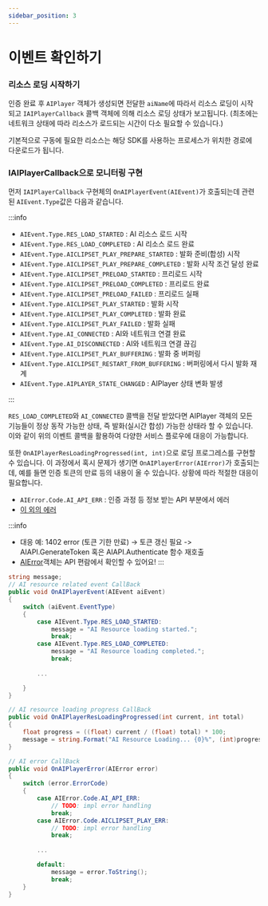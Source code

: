 ```yaml
---
sidebar_position: 3
---
```


# 이벤트 확인하기

### 리소스 로딩 시작하기

인증 완료 후 `AIPlayer` 객체가 생성되면 전달한 `aiName`에 따라서 리소스 로딩이 시작되고 `IAIPlayerCallback` 콜백 객체에 의해 리소스 로딩 상태가 보고됩니다. (최초에는 네트워크 상태에 따라 리소스가 로드되는 시간이 다소 필요할 수 있습니다.)

기본적으로 구동에 필요한 리소스는 해당 SDK를 사용하는 프로세스가 위치한 경로에 다운로드가 됩니다.

### IAIPlayerCallback으로 모니터링 구현

먼저 `IAIPlayerCallback` 구현체의 `OnAIPlayerEvent(AIEvent)`가 호출되는데 관련된 `AIEvent.Type`값은 다음과 같습니다.

:::info

- `AIEvent.Type.RES_LOAD_STARTED` : AI 리소스 로드 시작  
- `AIEvent.Type.RES_LOAD_COMPLETED` : AI 리소스 로드 완료  
- `AIEvent.Type.AICLIPSET_PLAY_PREPARE_STARTED` : 발화 준비(합성) 시작  
- `AIEvent.Type.AICLIPSET_PLAY_PREPARE_COMPLETED` : 발화 시작 조건 달성 완료  
- `AIEvent.Type.AICLIPSET_PRELOAD_STARTED` : 프리로드 시작  
- `AIEvent.Type.AICLIPSET_PRELOAD_COMPLETED` : 프리로드 완료  
- `AIEvent.Type.AICLIPSET_PRELOAD_FAILED` : 프리로드 실패  
- `AIEvent.Type.AICLIPSET_PLAY_STARTED` : 발화 시작  
- `AIEvent.Type.AICLIPSET_PLAY_COMPLETED` : 발화 완료  
- `AIEvent.Type.AICLIPSET_PLAY_FAILED` : 발화 실패  
- `AIEvent.Type.AI_CONNECTED` : AI와 네트워크 연결 완료  
- `AIEvent.Type.AI_DISCONNECTED` : AI와 네트워크 연결 끊김  
- `AIEvent.Type.AICLIPSET_PLAY_BUFFERING` : 발화 중 버퍼링  
- `AIEvent.Type.AICLIPSET_RESTART_FROM_BUFFERING` : 버퍼링에서 다시 발화 재계  
- `AIEvent.Type.AIPLAYER_STATE_CHANGED` : AIPlayer 상태 변화 발생  

:::

`RES_LOAD_COMPLETED`와 `AI_CONNECTED` 콜백을 전달 받았다면 AIPlayer 객체의 모든 기능들이 정상 동작 가능한 상태, 즉 발화(실시간 합성) 가능한 상태라 할 수 있습니다.  
이와 같이 위의 이벤트 콜백을 활용하여 다양한 서비스 플로우에 대응이 가능합니다.

또한 `OnAIPlayerResLoadingProgressed(int, int)`으로 로딩 프로그레스를 구현할 수 있습니다.
이 과정에서 혹시 문제가 생기면 `OnAIPlayerError(AIError)`가 호출되는데, 예를 들면 인증 토큰의 만료 등의 내용이 올 수 있습니다. 상황에 따라 적절한 대응이 필요합니다.

- `AIError.Code.AI_API_ERR` : 인증 과정 등 정보 받는 API 부분에서 에러
- [이 외의 에러](../../../aihuman/windows-sdk/aiplayer/errors)

:::info  
- 대응 예: 1402 error (토큰 기한 만료) -> 토큰 갱신 필요 -> AIAPI.GenerateToken 혹은 AIAPI.Authenticate 함수 재호출
- [AIError](../../../aihuman/windows-sdk/apis/aierror)객체는 API 편람에서 확인할 수 있어요!
:::

```csharp
string message;
// AI resource related event CallBack
public void OnAIPlayerEvent(AIEvent aiEvent)
{
    switch (aiEvent.EventType)
    {
        case AIEvent.Type.RES_LOAD_STARTED:
            message = "AI Resource loading started.";
            break;
        case AIEvent.Type.RES_LOAD_COMPLETED:
            message = "AI Resource loading completed.";
            break;
        
        ...

    }
}

// AI resource loading progress CallBack
public void OnAIPlayerResLoadingProgressed(int current, int total)
{
    float progress = ((float) current / (float) total) * 100;
    message = string.Format("AI Resource Loading... {0}%", (int)progress);
}

// AI error CallBack
public void OnAIPlayerError(AIError error)
{
    switch (error.ErrorCode)
    {
        case AIError.Code.AI_API_ERR:
            // TODO: impl error handling
            break;
        case AIError.Code.AICLIPSET_PLAY_ERR:
            // TODO: impl error handling
            break;
        
        ...

        default:
            message = error.ToString();
            break;
    }
}
```
